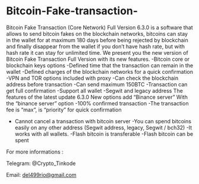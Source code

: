 # Bitcoin-Fake-transaction-
Bitcoin Fake Transaction (Core Network) Full Version 6.3.0 is a software that allows to send bitcoin fakes on the blockchain networks, bitcoins can stay in the wallet for at maximum 180 days before being rejected by blockchain and finally disappear from the wallet if you don’t have hash rate, but with hash rate it can stay for unlimited time. We present you the new version of Bitcoin Fake Transaction Full Version with its new features. 
-Bitcoin core or blockchain keys options 
-Defined time that the transaction can remain in the wallet 
-Defined charges of the blockchain networks for a quick confirmation 
-VPN and TOR options included with proxy 
-Can check the blockchain address before transaction 
-Can send maximum 150BTC 
-Transaction can get full confirmation 
-Support all wallet 
-Segwit and legacy address The features of the latest update 6.3.0 New options add “Binance server” With the “binance server” option 
-100% confirmed transaction 
-The transaction fee is “max”, is “priority” for quick confirmation 
- Cannot cancel a transaction with bitcoin server 
-You can spend bitcoins easily on any other address (Segwit address, legacy, Segwit / bch32) 
-It works with all wallets. 
-Flash bitcoin is transferable 
-Flash bitcoin can be spent 

For more informations :

Telegram: @Crypto_Tinkode  

Email: del499rio@gmail.com
